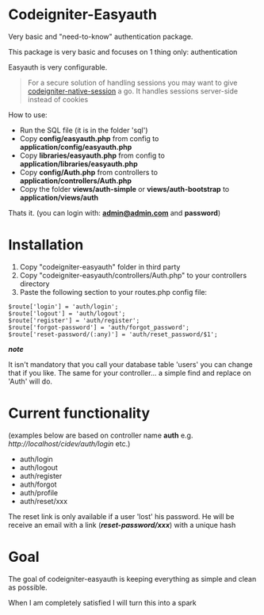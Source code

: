 Codeigniter-Easyauth
====================

Very basic and "need-to-know" authentication package.

This package is very basic and focuses on 1 thing only: authentication

Easyauth is very configurable.

> For a secure solution of handling sessions you may want to give [codeigniter-native-session][1] a go. It handles sessions server-side instead of cookies

How to use:

- Run the SQL file (it is in the folder 'sql')
- Copy **config/easyauth.php** from config to **application/config/easyauth.php**
- Copy **libraries/easyauth.php** from config to **application/libraries/easyauth.php**
- Copy **config/Auth.php** from controllers to **application/controllers/Auth.php**
- Copy the folder **views/auth-simple** or **views/auth-bootstrap** to **application/views/auth**

Thats it. (you can login with: **admin@admin.com** and **password**)

Installation
============
1) Copy "codeigniter-easyauth" folder in third party
2) Copy "codeigniter-easyauth/controllers/Auth.php" to your controllers directory
3) Paste the following section to your routes.php config file:

```
$route['login'] = 'auth/login';
$route['logout'] = 'auth/logout';
$route['register'] = 'auth/register';
$route['forgot-password'] = 'auth/forgot_password';
$route['reset-password/(:any)'] = 'auth/reset_password/$1';
```

***note***

It isn't mandatory that you call your database table 'users' you can change that if you like.
The same for your controller... a simple find and replace on 'Auth' will do.

Current functionality
=====================

(examples below are based on controller name **auth** e.g. *http://localhost/cidev/auth/login* etc.)

- auth/login
- auth/logout
- auth/register
- auth/forgot
- auth/profile
- auth/reset/xxx

The reset link is only available if a user 'lost' his password. He will be receive an email with a link (***reset-password/xxx***) with a unique hash

Goal
====

The goal of codeigniter-easyauth is keeping everything as simple and clean as possible.

When I am completely satisfied I will turn this into a spark

[1]: https://github.com/atomicon/codeigniter-native-session